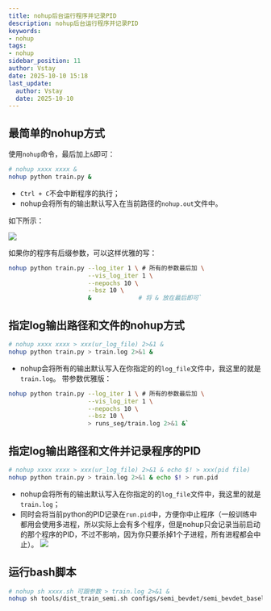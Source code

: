 ```yaml
---
title: nohup后台运行程序并记录PID
description: nohup后台运行程序并记录PID
keywords:
- nohup
tags:
- nohup
sidebar_position: 11
author: Vstay
date: 2025-10-10 15:18
last_update:
  author: Vstay
  date: 2025-10-10
---
```


## 最简单的nohup方式

使用`nohup`命令，最后加上`&`即可：

```sh
# nohup xxxx xxxx & 
nohup python train.py &
```

- `Ctrl + C`不会中断程序的执行；
- nohup会将所有的输出默认写入在当前路径的`nohup.out`文件中。

如下所示：  

![](https://cdn.jsdelivr.net/gh/Vstay97/Img_storage@main/blog/2025/nohup%E5%90%8E%E5%8F%B0%E8%BF%90%E8%A1%8C%E7%A8%8B%E5%BA%8F%E5%B9%B6%E8%AE%B0%E5%BD%95PID/20251010152114592.png)

如果你的程序有后缀参数，可以这样优雅的写：

```sh
nohup python train.py --log_iter 1 \ # 所有的参数最后加 \
                      --vis_log_iter 1 \
                      --nepochs 10 \
                      --bsz 10 \
                      & 			# 将 & 放在最后即可` 
```


## 指定log输出路径和文件的nohup方式

```sh
# nohup xxxx xxxx > xxx(ur_log_file) 2>&1 &
nohup python train.py > train.log 2>&1 &
```

- nohup会将所有的输出默认写入在你指定的的`log_file`文件中，我这里的就是`train.log`。
带参数优雅版：

```sh
nohup python train.py --log_iter 1 \ # 所有的参数最后加 \
                      --vis_log_iter 1 \
                      --nepochs 10 \
                      --bsz 10 \
                      > runs_seg/train.log 2>&1 &` 
```


## 指定log输出路径和文件并记录程序的PID

```sh
# nohup xxxx xxxx > xxx(ur_log_file) 2>&1 & echo $! > xxx(pid file)
nohup python train.py > train.log 2>&1 & echo $! > run.pid
```

- nohup会将所有的输出默认写入在你指定的的`log_file`文件中，我这里的就是`train.log`；
- 同时会将当前python的PID记录在`run.pid`中，方便你中止程序（一般训练中都用会使用多进程，所以实际上会有多个程序，但是nohup只会记录当前启动的那个程序的PID，不过不影响，因为你只要杀掉1个子进程，所有进程都会中止）。
![](https://cdn.jsdelivr.net/gh/Vstay97/Img_storage@main/blog/2025/nohup%E5%90%8E%E5%8F%B0%E8%BF%90%E8%A1%8C%E7%A8%8B%E5%BA%8F%E5%B9%B6%E8%AE%B0%E5%BD%95PID/20251010152435361.png)

## 运行bash脚本

```sh
# nohup sh xxxx.sh 可跟参数 > train.log 2>&1 &
nohup sh tools/dist_train_semi.sh configs/semi_bevdet/semi_bevdet_baseline.py 8 > train.log 2>&1 &
```
